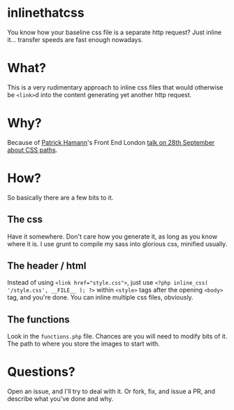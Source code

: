 inlinethatcss
=============

You know how your baseline css file is a separate http request? Just inline it... transfer speeds are fast enough nowadays.

# What?

This is a very rudimentary approach to inline css files that would otherwise be `<link>`d into the content generating yet another http request.

# Why?

Because of [Patrick Hamann](https://twitter.com/patrickhamann)'s Front End London [talk on 28th September about CSS paths](https://speakerdeck.com/patrickhamann/css-and-the-critical-path).

# How?

So basically there are a few bits to it.

## The css

Have it somewhere. Don't care how you generate it, as long as you know where it is. I use grunt to compile my sass into glorious css, minified usually.

## The header / html

Instead of using `<link href="style.css">`, just use `<?php inline_css( '/style.css', __FILE__ ); ?>` within `<style>` tags after the opening `<body>` tag, and you're done. You can inline multiple css files, obviously.

## The functions

Look in the `functions.php` file. Chances are you will need to modify bits of it. The path to where you store the images to start with.

# Questions?

Open an issue, and I'll try to deal with it. Or fork, fix, and issue a PR, and describe what you've done and why.
